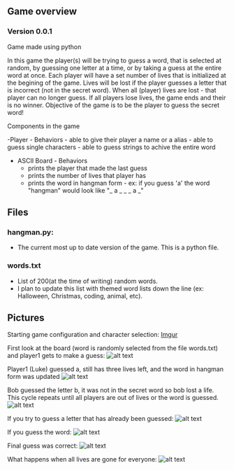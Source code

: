 ## Game overview 
### Version 0.0.1

Game made using python

In this game the player(s) will be trying to guess a word, that is selected at random, by guessing one letter at a time, or by taking a guess at the entire word at once.
Each player will have a set number of lives that is initialized at the begining of the game.
Lives will be lost if the player guesses a letter that is incorrect (not in the secret word).
When all (player) lives are lost - that player can no longer guess.
If all players lose lives, the game ends and their is no winner.
Objective of the game is to be the player to guess the secret word!

Components in the game

-Player - Behaviors
	- able to give their player a name or a alias
	- able to guess single characters
	- able to guess strings to achive the entire word
	
- ASCII Board - Behaviors
	- prints the player that made the last guess
	- prints the number of lives that player has
	- prints the word in hangman form
    		- ex: if you guess 'a' the word "hangman" would look like "_ a _ _ _ a _"
	
## Files	
  
### hangman.py: 
- The current most up to date version of the game. This is a python file.

### words.txt
- List of 200(at the time of writing) random words.
 - I plan to update this list with themed word lists down the line (ex: Halloween, Christmas, coding, animal, etc).

## Pictures
Starting game configuration and character selection:
[Imgur](https://i.imgur.com/SJQOhnc.png)

First look at the board (word is randomly selected from the file words.txt) and player1 gets to make a guess:
![alt text](https://imgur.com/bIfH6jO)

Player1 (Luke) guessed a, still has three lives left, and the word in hangman form was updated
![alt text](https://imgur.com/e4FhHcn)

Bob guessed the letter b, it was not in the secret word so bob lost a life. This cycle repeats until all players are out of lives or the word is guessed.
![alt text](https://imgur.com/eZwbNe0)

If you try to guess a letter that has already been guessed:
![alt text](https://imgur.com/OmpS94n)

If you guess the word:
![alt text](https://imgur.com/WF5SMtc)

Final guess was correct:
![alt text](https://imgur.com/4v7Neow)

What happens when all lives are gone for everyone:
![alt text](https://imgur.com/DqtJXWw)
